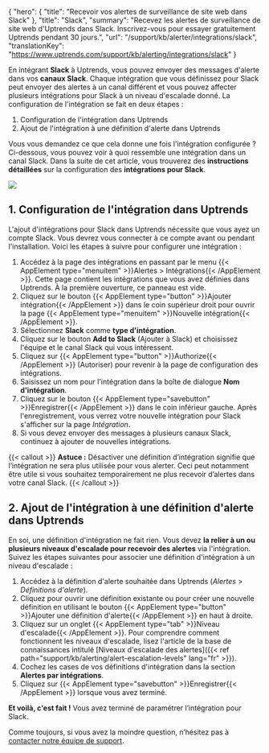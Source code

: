 {
"hero": {
"title": "Recevoir vos alertes de surveillance de site web dans Slack"
},
"title": "Slack",
"summary": "Recevez les alertes de surveillance de site web d'Uptrends dans Slack. Inscrivez-vous pour essayer gratuitement Uptrends pendant 30 jours.",
"url": "/support/kb/alerter/integrations/slack",
"translationKey": "https://www.uptrends.com/support/kb/alerting/integrations/slack"
}

En intégrant **Slack** à Uptrends, vous pouvez envoyer des messages d'alerte dans vos **canaux Slack**. Chaque intégration que vous définissez pour Slack peut envoyer des alertes à un canal différent et vous pouvez affecter plusieurs intégrations pour Slack à un niveau d'escalade donné. La configuration de l'intégration se fait en deux étapes :

1. Configuration de l'intégration dans Uptrends
2. Ajout de l'intégration à une définition d'alerte dans Uptrends

Vous vous demandez ce que cela donne une fois l'intégration configurée ? Ci-dessous, vous pouvez voir à quoi ressemble une intégration dans un canal Slack. Dans la suite de cet article, vous trouverez des **instructions détaillées** sur la configuration des **intégrations pour Slack**.

![](/img/sub/integrations/slack-alert.png)

## 1. Configuration de l'intégration dans Uptrends

L'ajout d'intégrations pour Slack dans Uptrends nécessite que vous ayez un compte Slack. Vous devrez vous connecter à ce compte avant ou pendant l'installation. Voici les étapes à suivre pour configurer une intégration :

1. Accédez à la page des intégrations en passant par le menu {{< AppElement type="menuitem" >}}Alertes > Intégrations{{< /AppElement >}}. Cette page contient les intégrations que vous avez définies dans Uptrends. À la première ouverture, ce panneau est vide.
2. Cliquez sur le bouton {{< AppElement type="button" >}}Ajouter intégration{{< /AppElement >}} dans le coin supérieur droit pour ouvrir la page {{< AppElement type="menuitem" >}}Nouvelle intégration{{< /AppElement >}}.
3. Sélectionnez **Slack** comme **type d'intégration**.
4. Cliquez sur le bouton **Add to Slack** (Ajouter à Slack) et choisissez l'équipe et le canal Slack qui vous intéressent.
5. Cliquez sur {{< AppElement type="button" >}}Authorize{{< /AppElement >}} (Autoriser) pour revenir à la page de configuration des intégrations.
6. Saisissez un nom pour l'intégration dans la boîte de dialogue **Nom d'intégration**.
7. Cliquez sur le bouton {{< AppElement type="savebutton" >}}Enregistrer{{< /AppElement >}} dans le coin inférieur gauche. Après l'enregistrement, vous verrez votre nouvelle intégration pour Slack s'afficher sur la page *Intégration*.
8. Si vous devez envoyer des messages à plusieurs canaux Slack, continuez à ajouter de nouvelles intégrations.

{{< callout >}}
**Astuce :** Désactiver une définition d’intégration signifie que l’intégration ne sera plus utilisée pour vous alerter. Ceci peut notamment être utile si vous souhaitez temporairement ne plus recevoir d’alertes dans votre canal Slack.
{{< /callout >}}

## 2. Ajout de l'intégration à une définition d'alerte dans Uptrends

En soi, une définition d'intégration ne fait rien. Vous devez **la relier à un ou plusieurs niveaux d'escalade pour recevoir des alertes** via l'intégration. Suivez les étapes suivantes pour associer une définition d'intégration à un niveau d'escalade :

1. Accédez à la définition d'alerte souhaitée dans Uptrends (*Alertes* > *Définitions d'alerte*).
2. Cliquez pour ouvrir une définition existante ou pour créer une nouvelle définition en utilisant le bouton {{< AppElement type="button" >}}Ajouter une définition d'alerte{{< /AppElement >}} en haut à droite.
3. Cliquez sur un onglet {{< AppElement type="tab" >}}Niveau d'escalade{{< /AppElement >}}. Pour comprendre comment fonctionnent les niveaux d'escalade, lisez l'article de la base de connaissances intitulé [Niveaux d'escalade des alertes]({{< ref path="support/kb/alerting/alert-escalation-levels" lang="fr" >}}).
4. Cochez les cases de vos définitions d'intégration dans la section **Alertes par intégrations**.
5. Cliquez sur {{< AppElement type="savebutton" >}}Enregistrer{{< /AppElement >}} lorsque vous avez terminé.

**Et voilà, c'est fait !** Vous avez terminé de paramétrer l’intégration pour Slack.

Comme toujours, si vous avez la moindre question, n’hésitez pas à [contacter notre équipe de support](/contact).
